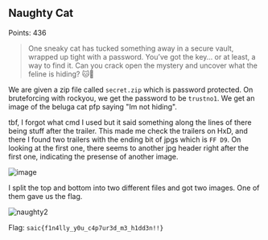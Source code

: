 ## Naughty Cat

Points: 436

>  One sneaky cat has tucked something away in a secure vault, wrapped up tight with a password. You’ve got the key… or at least, a way to find it. Can you crack open the mystery and uncover what the feline is hiding? 🐱🔐

We are given a zip file called `secret.zip` which is password protected. On bruteforcing with rockyou, we get the password to be `trustno1`. We get an image of the beluga cat pfp saying "Im not hiding".

tbf, I forgot what cmd I used but it said something along the lines of there being stuff after the trailer. This made me check the trailers on HxD, and there I found two trailers with the ending bit of jpgs which is `FF D9`. On looking at the first one, there seems to another jpg header right after the first one, indicating the presense of another image.

![image](https://github.com/user-attachments/assets/3c0e1129-69a2-4d60-968e-e03213d04a30)

I split the top and bottom into two different files and got two images. One of them gave us the flag.

![naughty2](https://github.com/user-attachments/assets/4c8c3391-d7fe-403d-9f06-14d78883cf8b)


Flag: `saic{f1n4lly_y0u_c4p7ur3d_m3_h1dd3n!!}`
